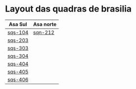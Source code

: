 # Layout das quadras de brasilia

Asa Sul                                                                                 | Asa norte
----------------------------------------------------------------------------------------|-------------------
[sqs-104](https://raw.githubusercontent.com/ninrod/quadras-bsb/misc/images/sqs-104.jpg) | [sqn-212](https://raw.githubusercontent.com/ninrod/quadras-bsb/misc/images/sqn-212.jpg)
[sqs-203](https://raw.githubusercontent.com/ninrod/quadras-bsb/misc/images/sqs-203.jpg) |
[sqs-303](https://raw.githubusercontent.com/ninrod/quadras-bsb/misc/images/sqs-303.jpg) |
[sqs-304](https://raw.githubusercontent.com/ninrod/quadras-bsb/misc/images/sqs-304.jpg) | 
[sqs-404](https://raw.githubusercontent.com/ninrod/quadras-bsb/misc/images/sqs-404.jpg) |
[sqs-405](https://raw.githubusercontent.com/ninrod/quadras-bsb/misc/images/sqs-405.jpg) |
[sqs-406](https://raw.githubusercontent.com/ninrod/quadras-bsb/misc/images/sqs-406.jpg) |

